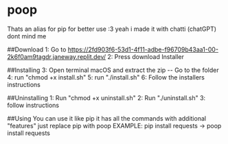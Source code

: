 # poop
Thats an alias for pip for better use :3 
yeah i made it with chatti (chatGPT)
dont mind me 

 ##Download
 1: Go to https://2fd903f6-53d1-4f11-adbe-f96709b43aa1-00-2k6f0am9tagdr.janeway.replit.dev/
 2: Press download Installer

 ##Installing
 3: Open terminal macOS and extract the zip -- Go to the folder 
 4: run "chmod +x install.sh"
 5: run "./install.sh"
 6: Follow the installers instructions

 ##Uninstalling
 1: Run "chmod +x uninstall.sh"
 2: Run "./uninstall.sh"
 3: follow instructions

 ##Using
 You can use it like pip it has all the commands with additional "features" 
 just replace pip with poop
 EXAMPLE:
 pip install requests -> poop install requests
